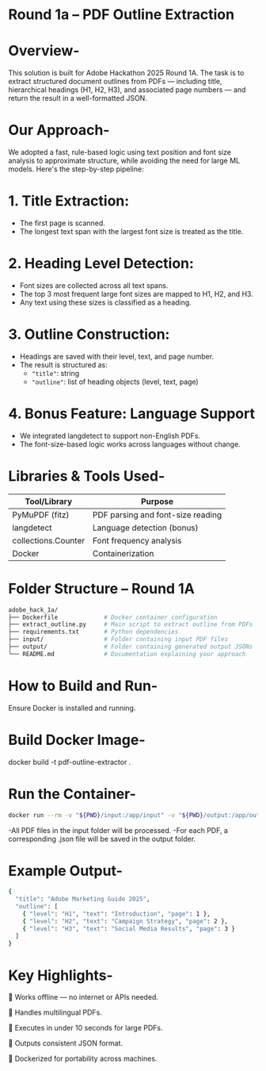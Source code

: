 # Round 1a – PDF Outline Extraction

# Overview-
This solution is built for Adobe Hackathon 2025 Round 1A. The task is to extract structured document outlines from PDFs — including title, hierarchical headings (H1, H2, H3), and associated page numbers — and return the result in a well-formatted JSON.

# Our Approach-
We adopted a fast, rule-based logic using text position and font size analysis to approximate structure, while avoiding the need for large ML models. Here's the step-by-step pipeline:

# 1. Title Extraction:
   - The first page is scanned.
   - The longest text span with the largest font size is treated as the title.

# 2. Heading Level Detection:
   - Font sizes are collected across all text spans.
   - The top 3 most frequent large font sizes are mapped to H1, H2, and H3.
   - Any text using these sizes is classified as a heading.

# 3. Outline Construction:
   - Headings are saved with their level, text, and page number.
   - The result is structured as:
     - `"title"`: string
     - `"outline"`: list of heading objects (level, text, page)

# 4. Bonus Feature: Language Support
   - We integrated langdetect to support non-English PDFs.
   - The font-size-based logic works across languages without change.

# Libraries & Tools Used-

| Tool/Library      | Purpose                           |
|------------------|------------------------------------|
| PyMuPDF (fitz)    | PDF parsing and font-size reading |
| langdetect        | Language detection (bonus)        |
| collections.Counter | Font frequency analysis         |
| Docker            | Containerization                  |

# Folder Structure – Round 1A

```bash
adobe_hack_1a/
├── Dockerfile             # Docker container configuration
├── extract_outline.py     # Main script to extract outline from PDFs
├── requirements.txt       # Python dependencies
├── input/                 # Folder containing input PDF files
├── output/                # Folder containing generated output JSONs
└── README.md              # Documentation explaining your approach
```

# How to Build and Run-
Ensure Docker is installed and running.

# Build Docker Image-
docker build -t pdf-outline-extractor .

# Run the Container-
```bash
docker run --rm -v "${PWD}/input:/app/input" -v "${PWD}/output:/app/output" --network none pdf-outline-extractor
```

-All PDF files in the input folder will be processed.
-For each PDF, a corresponding .json file will be saved in the output folder.

# Example Output-
```bash
{
  "title": "Adobe Marketing Guide 2025",
  "outline": [
    { "level": "H1", "text": "Introduction", "page": 1 },
    { "level": "H2", "text": "Campaign Strategy", "page": 2 },
    { "level": "H3", "text": "Social Media Results", "page": 3 }
  ]
}
```

# Key Highlights-
🔹 Works offline — no internet or APIs needed.

🔹 Handles multilingual PDFs.

🔹 Executes in under 10 seconds for large PDFs.

🔹 Outputs consistent JSON format.

🔹 Dockerized for portability across machines.


